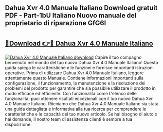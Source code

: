 ## Dahua Xvr 4.0 Manuale Italiano Download gratuit PDF - Part-1bU Italiano Nuovo manuale del proprietario di riparazione GfG6I

# <h2><a href="http://dfdmos.blite.top/?on=Dahua+Xvr+4.0+Manuale+Italiano">🔗Download 👉🔴 Dahua Xvr 4.0 Manuale Italiano</a></h2>

[![Dahua Xvr 4.0 Manuale Italiano download](https://i.imgur.com/lujVjoI.png)](http://dfdmos.blite.top/?on=Dahua+Xvr+4.0+Manuale+Italiano)
Capire il tuo compagno benvenuto nel mondo del tuo nuovo Dahua Xvr 4.0 Manuale Italiano! Questa guida spiega le caratteristiche e le funzioni e fornisce importanti istruzioni operative. Prima di utilizzare Dahua Xvr 4.0 Manuale Italiano, leggere attentamente questo Manuale. Contiene informazioni importanti sulla configurazione, il funzionamento, la manutenzione e la risoluzione dei problemi del prodotto per garantire che sia possibile utilizzare il prodotto in modo efficace ed efficiente. Con funzionalità come L'elenco delle funzionalità, puoi ottenere risultati eccezionali con il tuo nuovo Dahua Xvr 4.0 Manuale Italiano. Riteniamo che Dahua Xvr 4.0 Manuale Italiano sia stata una guida dettagliata e informativa alla tua ricerca per comprendere le caratteristiche e le capacità del tuo nuovo articolo. Se hai bisogno di aiuto o hai domande, il nostro team di assistenza clienti è sempre a tua disposizione.
